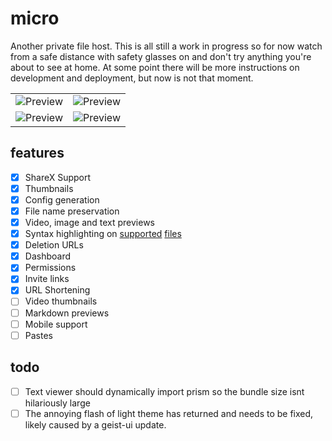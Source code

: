 # micro

Another private file host. This is all still a work in progress so for now watch from a safe distance with safety glasses on and don't try anything you're about to see at home. At some point there will be more instructions on development and deployment, but now is not that moment.

<table>
  <tr>
    <td><img src="https://i.imgur.com/1wKeCNj.png" title="Preview" alt="Preview"></td>
    <td><img src="https://i.imgur.com/zJoQX37.png" title="Preview" alt="Preview"></td>
   </tr> 
  </tr>
  <tr>
    <td><img src="https://i.imgur.com/uT5tYAB.png" title="Preview" alt="Preview"></td>
    <td><img src="https://i.imgur.com/TPbxZ7h.png" title="Preview" alt="Preview"></td>
   </tr> 
  </tr>
</table>

## features

- [x] ShareX Support
- [x] Thumbnails
- [x] Config generation
- [x] File name preservation
- [x] Video, image and text previews
- [x] Syntax highlighting on [supported](packages/web/src/components/FileContent/TextContent.tsx) [files](./packages/web/src/components/FileContent/TextContent.languages.ts)
- [x] Deletion URLs
- [x] Dashboard
- [x] Permissions
- [x] Invite links
- [x] URL Shortening
- [ ] Video thumbnails
- [ ] Markdown previews
- [ ] Mobile support
- [ ] Pastes

## todo

- [ ] Text viewer should dynamically import prism so the bundle size isnt hilariously large
- [ ] The annoying flash of light theme has returned and needs to be fixed, likely caused by a geist-ui update.
